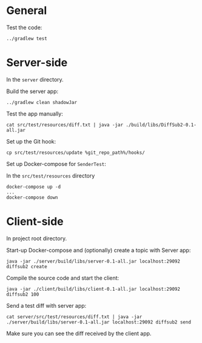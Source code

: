 # General

Test the code:

    ../gradlew test

# Server-side

In the `server` directory.

Build the server app:

    ../gradlew clean shadowJar

Test the app manually:

    cat src/test/resources/diff.txt | java -jar ./build/libs/DiffSub2-0.1-all.jar

Set up the Git hook:

    cp src/test/resources/update %git_repo_path%/hooks/

Set up Docker-compose for `SenderTest`:

In the `src/test/resources` directory

    docker-compose up -d
    ...
    docker-compose down

# Client-side

In project root directory.

Start-up Docker-compose and (optionally) create a topic with Server app:

    java -jar ./server/build/libs/server-0.1-all.jar localhost:29092 diffsub2 create

Compile the source code and start the client:

    java -jar ./client/build/libs/client-0.1-all.jar localhost:29092 diffsub2 100

Send a test diff with server app:

    cat server/src/test/resources/diff.txt | java -jar ./server/build/libs/server-0.1-all.jar localhost:29092 diffsub2 send

Make sure you can see the diff received by the client app.

